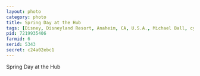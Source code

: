 ```yaml
---
layout: photo
category: photo
title: Spring Day at the Hub
tags: [Disney, Disneyland Resort, Anaheim, CA, U.S.A., Michael Ball, cycomachead, Canon 7D, portrait, DLR, hub, Walt Disney, Mickey, partners, Canon, EF-S 10-22, spring, flowers, statue, castle, wide angle, Sleeping Beauty Castle, HDR, HDRI, Disneyland]
pid: 7219935406
farmid: 6
serid: 5343
secret: c24a02ebc1
---
```


Spring Day at the Hub
